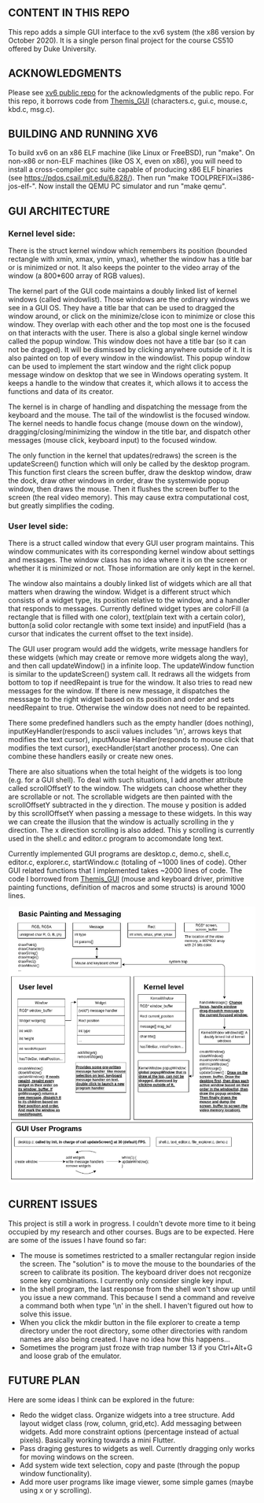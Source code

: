 ## CONTENT IN THIS REPO

This repo adds a simple GUI interface to the xv6 system (the x86 version 
by October 2020). It is a single person final project for the course CS510
offered by Duke University.

## ACKNOWLEDGMENTS

Please see [xv6 public repo](https://github.com/mit-pdos/xv6-public) for the 
acknowledgments of the public repo. For this repo, it borrows code from 
[Themis_GUI](https://github.com/YueDayu/Themis_GUI) (characters.c, gui.c, mouse.c, kbd.c, msg.c). 

## BUILDING AND RUNNING XV6

To build xv6 on an x86 ELF machine (like Linux or FreeBSD), run
"make". On non-x86 or non-ELF machines (like OS X, even on x86), you
will need to install a cross-compiler gcc suite capable of producing
x86 ELF binaries (see https://pdos.csail.mit.edu/6.828/).
Then run "make TOOLPREFIX=i386-jos-elf-". Now install the QEMU PC
simulator and run "make qemu".

## GUI ARCHITECTURE

### Kernel level side:

There is the struct kernel window which remembers its position (bounded rectangle with xmin, xmax, ymin, ymax), whether the window has a title bar or is minimized or not. It also keeps the pointer to the video array of the window (a 800\*600 array of RGB values).

The kernel part of the GUI code maintains a doubly linked list of kernel windows (called windowlist). Those windows are the ordinary windows we see in a GUI OS. They have a title bar that can be used to dragged the window around, or click on the minimize/close icon to minimize or close this window. They overlap with each other and the top most one is the focused on that interacts with the user. There is also a global single kernel window called the popup window. This window does not have a title bar (so it can not be dragged). It will be dismissed by clicking anywhere outside of it. It is also painted on top of every window in the windowlist. This popup window can be used to implement the start window and the right click popup message window on desktop that we see in Windows operating system. It keeps a handle to the window that creates it, which allows it to access the functions and data of its creator. 

The kernel is in charge of handling and dispatching the message from the keyboard and the mouse. The tail of the windowlist is the focused window. The kernel needs to handle focus change (mouse down on the window), dragging/closing/minimizing the window in the title bar, and dispatch other messages (mouse click, keyboard input) to the focused window. 

The only function in the kernel that updates(redraws) the screen is the updateScreen() function which will only be called by the desktop program. This function first clears the screen buffer, draw the desktop window, draw the dock, draw other windows in order, draw the systemwide popup window, then draws the mouse. Then it flushes the screen buffer to the screen (the real video memory). This may cause extra computational cost, but greatly simplifies the coding. 

### User level side:

There is a struct called window that every GUI user program maintains. This window communicates with its corresponding kernel window about settings and messages. The window class has no idea where it is on the screen or whether it is minimized or not. Those information are only kept in the kernel. 

The window also maintains a doubly linked list of widgets which are all that matters when drawing the window. Widget is a different struct which consists of a widget type, its position relative to the window, and a handler that responds to messages. Currently defined widget types are colorFill (a rectangle that is filled with one color), text(plain text with a certain color), button(a solid color rectangle with some text inside) and inputField (has a cursor that indicates the current offset to the text inside). 

The GUI user program would add the widgets, write message handlers for these widgets (which may create or remove more widgets along the way), and then call updateWindow() in a infinite loop. The updateWindow function is similar to the updateScreen() system call. It redraws all the widgets from bottom to top if needRepaint is true for the window. It also tries to read new messages for the window. If there is new message, it dispatches the messsage to the right widget based on its position and order and sets needRepaint to true. Otherwise the window does not need to be repainted. 

There some predefined handlers such as the empty handler (does nothing), inputKeyHandler(responds to ascii values includes '\n', arrows keys that modifies the text cursor), inputMouse Handler(responds to mouse click that modifies the text cursor), execHandler(start another process). One can combine these handlers easily or create new ones. 

There are also situations when the total height of the widgets is too long (e.g. for a GUI shell). To deal with such situations, I add another attribute called scrollOffsetY to the window. The widgets can choose whether they are scrollable or not. The scrollable widgets are then painted with the scrollOffsetY subtracted in the y direction. The mouse y position is added by this scrollOffsetY when passing a message to these widgets. In this way we can create the illusion that the window is actually scrolling in the y direction. The x direction scrolling is also added. This y scrolling is currently used in the shell.c and editor.c program to accomondate long text.

Currently implemented GUI programs are desktop.c, demo.c, shell.c, editor.c, explorer.c, startWindow.c (totaling of ~1000 lines of code). Other GUI related functions that I implemented takes ~2000 lines of code. The code I borrowed from [Themis_GUI](https://github.com/YueDayu/Themis_GUI) (mouse and keyboard driver, primitive painting functions, definition of macros and some structs) is around 1000 lines.

![Image of GUI arch](/xv6_gui_architecture.png)

## CURRENT ISSUES

This project is still a work in progress. I couldn't devote more time to it being occupied by my research and other courses. Bugs are to be expected. Here are some of the issues I have found so far:
- The mouse is sometimes restricted to a smaller rectangular region inside the screen. The "solution" is to move the mouse to the boundaries of the screen to calibrate its position. The keyboard driver does not recgonize some key combinations. I currently only consider single key input. 
- In the shell program, the last response from the shell won't show up until you issue a new command. This because I send a command and reveive a command both when type '\n' in the shell. I haven't figured out how to solve this issue.
- When you click the mkdir button in the file explorer to create a temp directory under the root directory, some other directories with random names are also being created. I have no idea how this happens... 
- Sometimes the program just froze with trap number 13 if you Ctrl+Alt+G and loose grab of the emulator. 

## FUTURE PLAN

Here are some ideas I think can be explored in the future:
- Redo the widget class. Organize widgets into a tree structure. Add layout widget class (row, column, grid,etc). Add messaging between widgets. Add more constraint options (percentage instead of actual pixels). Basically working towards a mini Flutter.
- Pass draging gestures to widgets as well. Currently dragging only works for moving windows on the screen. 
- Add system wide text selection, copy and paste (through the popup window functionality).
- Add more user programs like image viewer, some simple games (maybe using x or y scrolling). 


